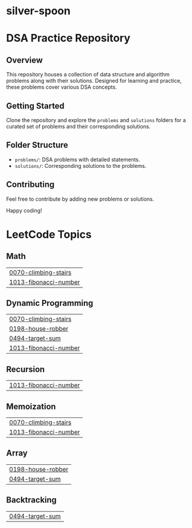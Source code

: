 # silver-spoon
# DSA Practice Repository

## Overview

This repository houses a collection of data structure and algorithm problems along with their solutions.
Designed for learning and practice, these problems cover various DSA concepts.

## Getting Started

Clone the repository and explore the `problems` and `solutions` folders for a curated set of problems and their corresponding solutions.

## Folder Structure

- `problems/`: DSA problems with detailed statements.
- `solutions/`: Corresponding solutions to the problems.

## Contributing

Feel free to contribute by adding new problems or solutions. 

Happy coding!

<!---LeetCode Topics Start-->
# LeetCode Topics
## Math
|  |
| ------- |
| [0070-climbing-stairs](https://github.com/shivani3200/silver-spoon/tree/master/0070-climbing-stairs) |
| [1013-fibonacci-number](https://github.com/shivani3200/silver-spoon/tree/master/1013-fibonacci-number) |
## Dynamic Programming
|  |
| ------- |
| [0070-climbing-stairs](https://github.com/shivani3200/silver-spoon/tree/master/0070-climbing-stairs) |
| [0198-house-robber](https://github.com/shivani3200/silver-spoon/tree/master/0198-house-robber) |
| [0494-target-sum](https://github.com/shivani3200/silver-spoon/tree/master/0494-target-sum) |
| [1013-fibonacci-number](https://github.com/shivani3200/silver-spoon/tree/master/1013-fibonacci-number) |
## Recursion
|  |
| ------- |
| [1013-fibonacci-number](https://github.com/shivani3200/silver-spoon/tree/master/1013-fibonacci-number) |
## Memoization
|  |
| ------- |
| [0070-climbing-stairs](https://github.com/shivani3200/silver-spoon/tree/master/0070-climbing-stairs) |
| [1013-fibonacci-number](https://github.com/shivani3200/silver-spoon/tree/master/1013-fibonacci-number) |
## Array
|  |
| ------- |
| [0198-house-robber](https://github.com/shivani3200/silver-spoon/tree/master/0198-house-robber) |
| [0494-target-sum](https://github.com/shivani3200/silver-spoon/tree/master/0494-target-sum) |
## Backtracking
|  |
| ------- |
| [0494-target-sum](https://github.com/shivani3200/silver-spoon/tree/master/0494-target-sum) |
<!---LeetCode Topics End-->